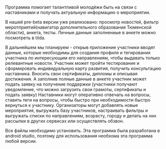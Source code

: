 Программа помогает талантливой молодёжи быть на связи с наставниками и получать актуальную информацию о мероприятии.

В нашей pre-beta версии уже реализовано: просмотр новостей, фильтр меротприятий(навигатор дополнительного образования Тюменской области), анкета, тесты.
Личные данные заполнениые в анкете можно посмотреть в tilda.

В дальнейшем мы планируем - открыв приложение участники вводят данные, которые необходимы для создания профиля и тегирования участника по интересующим его направлениям, чтобы выдавать только релевантные новости.
Участник может пройти тестирование и сформировать индивидуальную карту развития, получить консультацию наставника.
Вносить свои сертификаты, дипломы и описывая достижения.
А заполнив полные данные в анкете участник может подать заявку на получение поддержки (участники получают уведомление, что можно загрузить свои грамоты, сертификаты и подать заявку)
Наставники могут оперативно отвечать на вопросы, ставить теги на вопросы, чтобы быстро при необходимости быстро вернуться к участнику.
Организаторы могут добавлять новые мероприятия, выгружать базу участников, настраивать фильтры и выгружать списки по направлениям, возрасту, городу и делать на них рассылки в других сервисах или осуществлять обзвон. 

Все файлы необходимо установить. Эта программа была разработана в android studio, поэтому для использования необхома эта программа любой версии.
 
